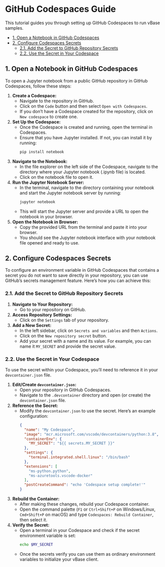 <!-- omit in toc -->

# GitHub Codespaces Guide

This tutorial guides you through setting up GitHub Codespaces to run vBase samples.

- [1. Open a Notebook in GitHub Codespaces](#open-a-notebook-in-github-codespaces)
- [2. Configure Codespaces Secrets](#configure-codespaces-secrets)
  - [2.1. Add the Secret to GitHub Repository Secrets](#add-the-secret-to-github-repository-secrets)
  - [2.2. Use the Secret in Your Codespace](#use-the-secret-in-your-codespace)

## 1. Open a Notebook in GitHub Codespaces<a href="#open-a-notebook-in-github-codespaces" id="open-a-notebook-in-github-codespaces"></a>

To open a Jupyter notebook from a public GitHub repository in GitHub Codespaces, follow these steps:

1. **Create a Codespace:**
   - Navigate to the repository in GitHub.
   - Click on the `Code` button and then select `Open with Codespaces`.
   - If you don’t have a Codespace created for the repository, click on `New codespace` to create one.
2. **Set Up the Codespace:**
   - Once the Codespace is created and running, open the terminal in Codespaces.
   - Ensure that you have Jupyter installed. If not, you can install it by running:
     ```bash
     pip install notebook
     ```
3. **Navigate to the Notebook:**
   - In the file explorer on the left side of the Codespace, navigate to the directory where your Jupyter notebook (.ipynb file) is located.
   - Click on the notebook file to open it.
4. **Run the Jupyter Notebook Server:**
   - In the terminal, navigate to the directory containing your notebook and start the Jupyter notebook server by running:
     ```bash
     jupyter notebook
     ```
   - This will start the Jupyter server and provide a URL to open the notebook in your browser.
5. **Open the Notebook in Browser:**
   - Copy the provided URL from the terminal and paste it into your browser.
   - You should see the Jupyter notebook interface with your notebook file opened and ready to use.

## 2. Configure Codespaces Secrets<a href="#configure-codespaces-secrets" id="configure-codespaces-secrets"></a>

To configure an environment variable in GitHub Codespaces that contains a secret you do not want to save directly in your repository, you can use GitHub’s secrets management feature. Here’s how you can achieve this:

### 2.1. Add the Secret to GitHub Repository Secrets<a href="#add-the-secret-to-github-repository-secrets" id="add-the-secret-to-github-repository-secrets"></a>

1. **Navigate to Your Repository:**
   - Go to your repository on GitHub.
2. **Access Repository Settings:**
   - Click on the `Settings` tab of your repository.
3. **Add a New Secret:**
   - In the left sidebar, click on `Secrets and variables` and then `Actions`.
   - Click on the `New repository secret` button.
   - Add your secret with a name and its value. For example, you can name it `MY_SECRET` and provide the secret value.

### 2.2. Use the Secret in Your Codespace<a href="#use-the-secret-in-your-codespace" id="use-the-secret-in-your-codespace"></a>

To use the secret within your Codespace, you’ll need to reference it in your `devcontainer.json` file.

1. **Edit/Create `devcontainer.json`:**
   - Open your repository in GitHub Codespaces.
   - Navigate to the `.devcontainer` directory and open (or create) the `devcontainer.json` file.
2. **Reference the Secret:**
   - Modify the `devcontainer.json` to use the secret. Here’s an example configuration:
     ```json
     {
       "name": "My Codespace",
       "image": "mcr.microsoft.com/vscode/devcontainers/python:3.8",
       "containerEnv": {
         "MY_SECRET": "${{ secrets.MY_SECRET }}"
       },
       "settings": {
         "terminal.integrated.shell.linux": "/bin/bash"
       },
       "extensions": [
         "ms-python.python",
         "ms-azuretools.vscode-docker"
       ],
       "postCreateCommand": "echo 'Codespace setup complete!'"
     }
     ```
3. **Rebuild the Container:**
   - After making these changes, rebuild your Codespace container.
   - Open the command palette (`F1` or `Ctrl+Shift+P` on Windows/Linux, `Cmd+Shift+P` on macOS) and type `Codespaces: Rebuild Container`, then select it.
4. **Verify the Secret:**
   - Open a terminal in your Codespace and check if the secret environment variable is set:
     ```bash
     echo $MY_SECRET
     ```
   - Once the secrets verify you can use them as ordinary environment variables to initialize your vBase client.
